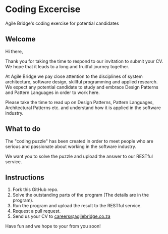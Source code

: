 # Coding Excercise
Agile Bridge's coding exercise for potential candidates

## Welcome
Hi there,

Thank you for taking the time to respond to our invitation to submit your CV. We hope that it leads to a
long and fruitful journey together.

At Agile Bridge we pay close attention to the disciplines of system architecture, software design, skillful programming and applied research.  We expect any potential candidate to study and embrace Design Patterns and Pattern Languages in order to work here.  

Please take the time to read up on Design Patterns, Pattern Languages, Architectural Patterns etc. and understand how it is applied in the software industry.

## What to do
The "coding puzzle" has been created in order to meet people who are serious and passionate about working in the software industry.

We want you to solve the puzzle and upload the answer to our RESTful service.

## Instructions
1. Fork this GitHub repo.
2. Solve the outstanding parts of the program (The details are in the program).
3. Run the program and upload the result to the RESTful service. 
4. Request a pull request.
5. Send us your CV to careers@agilebridge.co.za

Have fun and we hope to your from you soon!
